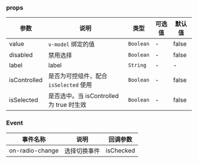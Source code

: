 <anchor label="API" />

### props

| 参数         | 说明                                     | 类型      | 可选值 | 默认值 |
| ------------ | ---------------------------------------- | --------- | ------ | ------ |
| value        | `v-model` 绑定的值                       | `Boolean` | -      | false  |
| disabled     | 禁用选择                                 | `Boolean` | -      | false  |
| label        | label                                    | `String`  | -      | -      |
| isControlled | 是否为可控组件，配合 `isSelected` 使用   | `Boolean` | -      | false  |
| isSelected   | 是否选中。当 isControlled 为 true 时生效 | `Boolean` | -      | false  |

### Event

| 事件名称        | 说明         | 回调参数  |
| --------------- | ------------ | --------- |
| on-radio-change | 选择切换事件 | isChecked |

